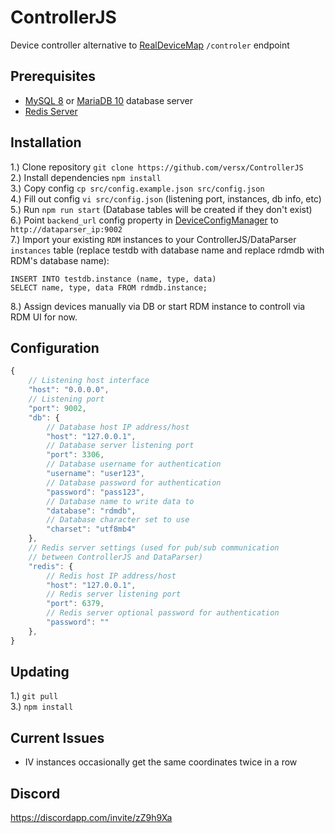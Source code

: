 # ControllerJS  

Device controller alternative to [RealDeviceMap](https://github.com/RealDeviceMap/RealDeviceMap) `/controler` endpoint  

## Prerequisites  
- [MySQL 8](https://dev.mysql.com/downloads/mysql/) or [MariaDB 10](https://mariadb.org/download/) database server  
- [Redis Server](https://redis.io/download) 

## Installation  
1.) Clone repository `git clone https://github.com/versx/ControllerJS`  
2.) Install dependencies `npm install`  
3.) Copy config `cp src/config.example.json src/config.json`  
4.) Fill out config `vi src/config.json` (listening port, instances, db info, etc)  
5.) Run `npm run start` (Database tables will be created if they don't exist)  
6.) Point `backend_url` config property in [DeviceConfigManager](https://github.com/versx/DeviceConfigManager) to `http://dataparser_ip:9002`  
7.) Import your existing `RDM` instances to your ControllerJS/DataParser `instances` table (replace testdb with database name and replace rdmdb with RDM's database name):  
```
INSERT INTO testdb.instance (name, type, data)
SELECT name, type, data FROM rdmdb.instance;
```
8.) Assign devices manually via DB or start RDM instance to controll via RDM UI for now.

## Configuration
```js
{
    // Listening host interface
    "host": "0.0.0.0",
    // Listening port
    "port": 9002,
    "db": {
        // Database host IP address/host
        "host": "127.0.0.1",
        // Database server listening port
        "port": 3306,
        // Database username for authentication
        "username": "user123",
        // Database password for authentication
        "password": "pass123",
        // Database name to write data to
        "database": "rdmdb",
        // Database character set to use
        "charset": "utf8mb4"
    },
    // Redis server settings (used for pub/sub communication
    // between ControllerJS and DataParser)
    "redis": {
        // Redis host IP address/host
        "host": "127.0.0.1",
        // Redis server listening port
        "port": 6379,
        // Redis server optional password for authentication
        "password": ""
    },
}
```

## Updating  
1.) `git pull`  
3.) `npm install`  

## Current Issues  
- IV instances occasionally get the same coordinates twice in a row  

## Discord  
https://discordapp.com/invite/zZ9h9Xa  
